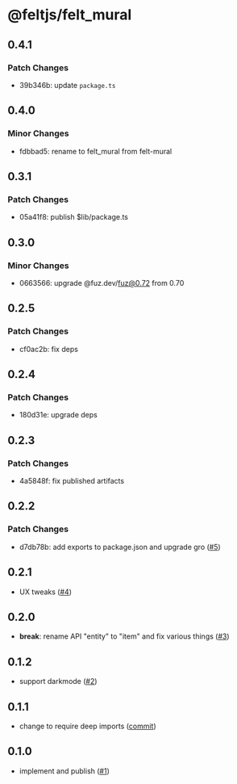 # @feltjs/felt_mural

## 0.4.1

### Patch Changes

- 39b346b: update `package.ts`

## 0.4.0

### Minor Changes

- fdbbad5: rename to felt_mural from felt-mural

## 0.3.1

### Patch Changes

- 05a41f8: publish $lib/package.ts

## 0.3.0

### Minor Changes

- 0663566: upgrade @fuz.dev/fuz@0.72 from 0.70

## 0.2.5

### Patch Changes

- cf0ac2b: fix deps

## 0.2.4

### Patch Changes

- 180d31e: upgrade deps

## 0.2.3

### Patch Changes

- 4a5848f: fix published artifacts

## 0.2.2

### Patch Changes

- d7db78b: add exports to package.json and upgrade gro
  ([#5](https://github.com/feltjs/felt_mural/pull/5))

## 0.2.1

- UX tweaks
  ([#4](https://github.com/feltjs/felt_mural/pull/4))

## 0.2.0

- **break**: rename API "entity" to "item" and fix various things
  ([#3](https://github.com/feltjs/felt_mural/pull/3))

## 0.1.2

- support darkmode
  ([#2](https://github.com/feltjs/felt_mural/pull/2))

## 0.1.1

- change to require deep imports
  ([commit](https://github.com/feltjs/felt_mural/commit/f81ecf10bcea062359b6f9905a1e90075e580934))

## 0.1.0

- implement and publish
  ([#1](https://github.com/feltjs/felt_mural/pull/1))
